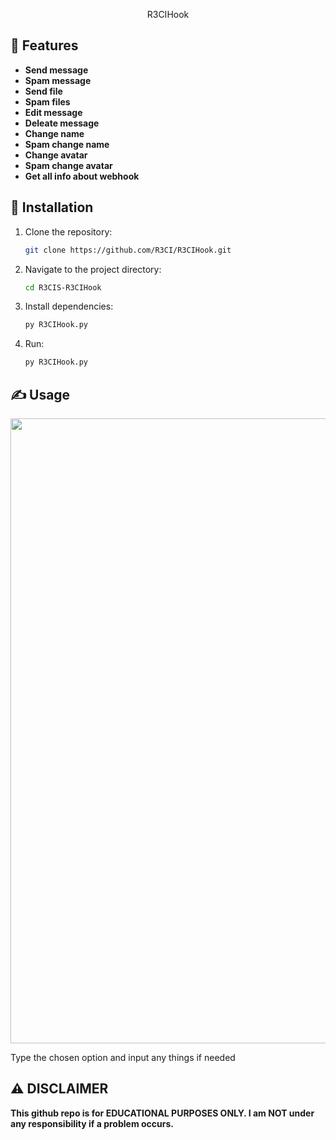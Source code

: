 <p align="center">
  R3CIHook
</p>

## 👾 Features
- **Send message**
- **Spam message**
- **Send file**
- **Spam files**
- **Edit message**
- **Deleate message**
- **Change name**
- **Spam change name**
- **Change avatar**
- **Spam change avatar**
- **Get all  info about webhook**

## 🚨 Installation

1. Clone the repository:

    ```bash
    git clone https://github.com/R3CI/R3CIHook.git
    ```

2. Navigate to the project directory:

    ```bash
    cd R3CIS-R3CIHook
    ```

3. Install dependencies:

    ```bash
    py R3CIHook.py
    ```

4. Run:

    ```bash
    py R3CIHook.py
    ```

## ✍️ Usage

<p align="center">
  <img src="https://i.imgur.com/fk6nvb3.png" width="1000">
</p>

Type the chosen option and input any things if needed 


## ⚠️ DISCLAIMER
**This github repo is for EDUCATIONAL PURPOSES ONLY. I am NOT under any responsibility if a problem occurs.**
